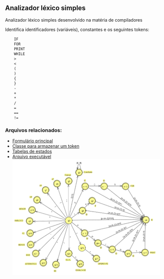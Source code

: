 ## Analizador léxico simples

Analizador léxico simples desenvolvido na matéria de compiladores

Identifica identificadores (variáveis), constantes e os seguintes tokens:
```
    IF
    FOR
    PRINT
    WHILE
    >
    <
    (
    )
    {
    }
    -
    +
    *
    /
    =
    ==
    !=
```

### Arquivos relacionados:
- [Formulário principal](Tokenlizer/Form1.cs)
- [Classe para armazenar um token](Tokenlizer/TokenClass.cs)
- [Tabelas de estados](Tokenlizer/TabelaEstados.cs)
- [Arquivo executável](Tokenlizer/bin/Debug/Tokenlizer.exe)
![Autonômo finito deterministico](At01-Lexico.png)
